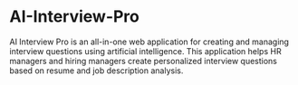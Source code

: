 # AI-Interview-Pro
AI Interview Pro is an all-in-one web application for creating and managing interview questions using artificial intelligence. This application helps HR managers and hiring managers create personalized interview questions based on resume and job description analysis.
